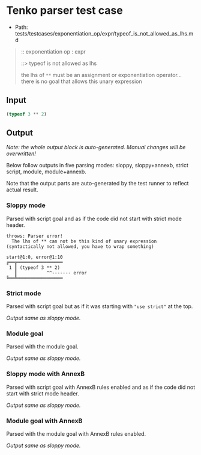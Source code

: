 # Tenko parser test case

- Path: tests/testcases/exponentiation_op/expr/typeof_is_not_allowed_as_lhs.md

> :: exponentiation op : expr
>
> ::> typeof is not allowed as lhs
>
> the lhs of `**` must be an assignment or exponentiation operator... there is no goal that allows this unary expression

## Input

`````js
(typeof 3 ** 2)
`````

## Output

_Note: the whole output block is auto-generated. Manual changes will be overwritten!_

Below follow outputs in five parsing modes: sloppy, sloppy+annexb, strict script, module, module+annexb.

Note that the output parts are auto-generated by the test runner to reflect actual result.

### Sloppy mode

Parsed with script goal and as if the code did not start with strict mode header.

`````
throws: Parser error!
  The lhs of ** can not be this kind of unary expression (syntactically not allowed, you have to wrap something)

start@1:0, error@1:10
╔══╦═════════════════
 1 ║ (typeof 3 ** 2)
   ║           ^^------- error
╚══╩═════════════════

`````

### Strict mode

Parsed with script goal but as if it was starting with `"use strict"` at the top.

_Output same as sloppy mode._

### Module goal

Parsed with the module goal.

_Output same as sloppy mode._

### Sloppy mode with AnnexB

Parsed with script goal with AnnexB rules enabled and as if the code did not start with strict mode header.

_Output same as sloppy mode._

### Module goal with AnnexB

Parsed with the module goal with AnnexB rules enabled.

_Output same as sloppy mode._

